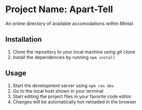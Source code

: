 # Project Name: Apart-Tell

An online directory of available accomodations within Mintal.

## Installation
1. Clone the repository to your local machine using git clone <repository-url>  
2. Install the dependencies by running ```npm install```

## Usage
1. Start the development server using ```npm run dev```  
2. Go to the local host shown in your terminal
3. Start editing the project files in your favorite code editor  
4. Changes will be automatically hot-reloaded in the browser
